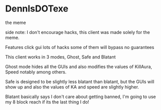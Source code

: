 # DennlsDOTexe
the meme

side note: I don't encourage hacks, this client was made solely for the meme.

Features
click gui
lots of hacks
some of them will bypass
no guarantees

This client works in 3 modes, Ghost, Safe and Blatant

Ghost mode hides all the GUIs and also modifies the values of KillAura, Speed notably among others.

Safe is designed to be slightly less blatant than blatant, but the GUIs will show up and also the values of KA and speed are slightly higher.

Blatant basically says I don't care about getting banned, I'm going to use my 8 block reach if its the last thing I do!
